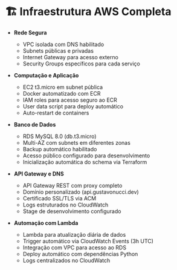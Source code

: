 # 🏗️ Infraestrutura AWS Completa
- **Rede Segura**
  - VPC isolada com DNS habilitado
  - Subnets públicas e privadas
  - Internet Gateway para acesso externo
  - Security Groups específicos para cada serviço
  
- **Computação e Aplicação**
  - EC2 t3.micro em subnet pública
  - Docker automatizado com ECR
  - IAM roles para acesso seguro ao ECR
  - User data script para deploy automático
  - Auto-restart de containers
  
- **Banco de Dados**
  - RDS MySQL 8.0 (db.t3.micro)
  - Multi-AZ com subnets em diferentes zonas
  - Backup automático habilitado
  - Acesso público configurado para desenvolvimento
  - Inicialização automática do schema via Terraform
  
- **API Gateway e DNS**
  - API Gateway REST com proxy completo
  - Domínio personalizado (api.gustavonucci.dev)
  - Certificado SSL/TLS via ACM
  - Logs estruturados no CloudWatch
  - Stage de desenvolvimento configurado
  
- **Automação com Lambda**
  - Lambda para atualização diária de dados
  - Trigger automático via CloudWatch Events (3h UTC)
  - Integração com VPC para acesso ao RDS
  - Deploy automático com dependências Python
  - Logs centralizados no CloudWatch